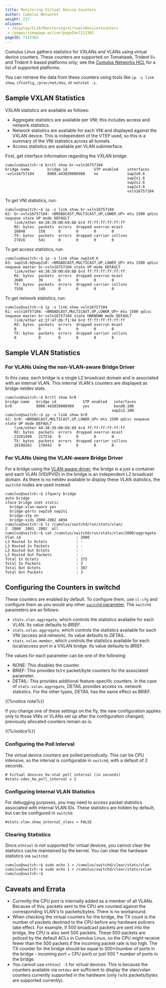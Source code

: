 ```yaml
---
title: Monitoring Virtual Device Counters
author: Cumulus Networks
weight: 217
aliases:
 - /display/CL34/Monitoring+Virtual+Device+Counters
 - /pages/viewpage.action?pageId=7112362
pageID: 7112362
---
```

Cumulus Linux gathers statistics for VXLANs and VLANs using virtual
device counters. These counters are supported on Tomahawk, Trident II+
and Trident II-based platforms only; see the 
[Cumulus Networks HCL](http://cumulusnetworks.com/hcl/) for a list of
supported platforms.

You can retrieve the data from these counters using tools like
`ip -s link show`, `ifconfig`, `/proc/net/dev`, or `netstat -i`.

## Sample VXLAN Statistics

VXLAN statistics are available as follows:

- Aggregate statistics are available per VNI; this includes access and
    network statistics.
- Network statistics are available for each VNI and displayed against
  the VXLAN device. This is independent of the VTEP used, so this is a
  summary of the VNI statistics across all tunnels.
- Access statistics are available per VLAN subinterface.

First, get interface information regarding the VXLAN bridge:

    cumulus@switch:~$ brctl show br-vxln16757104
    bridge name        bridge id            STP enabled    interfaces
    -vxln16757104      8000.443839006988    no             swp2s0.6
                                                           swp2s1.6
                                                           swp2s2.6
                                                           swp2s3.6
                                                           vxln16757104

To get VNI statistics, run:

    cumulus@switch:~$ ip -s link show br-vxln16757104
    62: br-vxln16757104: <BROADCAST,MULTICAST,UP,LOWER_UP> mtu 1500 qdisc noqueue state UP mode DEFAULT
        link/ether 44:38:39:00:69:88 brd ff:ff:ff:ff:ff:ff
        RX: bytes  packets  errors  dropped overrun mcast 
        10848      158      0       0       0       0     
        TX: bytes  packets  errors  dropped carrier collsns
        27816      541      0       0       0       0

To get access statistics, run:

    cumulus@switch:~$ ip -s link show swp2s0.6       
    63: swp2s0.6@swp2s0: <BROADCAST,MULTICAST,UP,LOWER_UP> mtu 1500 qdisc noqueue master br-vxln16757104 state UP mode DEFAULT
        link/ether 44:38:39:00:69:88 brd ff:ff:ff:ff:ff:ff
        RX: bytes  packets  errors  dropped overrun mcast 
        2680       39       0       0       0       0     
        TX: bytes  packets  errors  dropped carrier collsns
        7558       140      0       0       0       0

To get network statistics, run:

    cumulus@switch:~$ ip -s link show vxln16757104
    61: vxln16757104: <BROADCAST,MULTICAST,UP,LOWER_UP> mtu 1500 qdisc noqueue master br-vxln16757104 state UNKNOWN mode DEFAULT
        link/ether e2:37:47:db:f1:94 brd ff:ff:ff:ff:ff:ff
        RX: bytes  packets  errors  dropped overrun mcast 
        0          0        0       0       0       0     
        TX: bytes  packets  errors  dropped carrier collsns
        0          0        0       9       0       0

## Sample VLAN Statistics

### For VLANs Using the non-VLAN-aware Bridge Driver

In this case, each bridge is a single L2 broadcast domain and is
associated with an internal VLAN. This internal VLAN's counters are
displayed as bridge netdev stats.

    cumulus@switch:~$ brctl show br0
    bridge name   bridge id            STP enabled   interfaces
    br0           8000.443839006989    yes           bond0.100
                                                    swp2s2.100
    cumulus@switch:~$ ip -s link show br0
    42: br0: <BROADCAST,MULTICAST,UP,LOWER_UP> mtu 1500 qdisc noqueue state UP mode DEFAULT
        link/ether 44:38:39:00:69:89 brd ff:ff:ff:ff:ff:ff
        RX: bytes  packets  errors  dropped overrun mcast 
        23201498   227514   0       0       0       0     
        TX: bytes  packets  errors  dropped carrier collsns
        18198262   178443   0       0       0       0

### For VLANs Using the VLAN-aware Bridge Driver

For a bridge using the 
[VLAN-aware driver](/version/cumulus-linux-343/Layer-One-and-Two/Ethernet-Bridging-VLANs/VLAN-aware-Bridge-Mode-for-Large-scale-Layer-2-Environments),
the bridge is a just a container and each VLAN (VID/PVID) in the bridge
is an independent L2 broadcast domain. As there is no netdev available
to display these VLAN statistics, the `switchd` nodes are used instead:

    cumulus@switch:~$ ifquery bridge
    auto bridge
    iface bridge inet static
      bridge-vlan-aware yes
      bridge-ports swp2s0 swp2s1
      bridge-stp on
      bridge-vids 2000-2002 4094
    cumulus@switch:~$ ls /cumulus/switchd/run/stats/vlan/
    2  2000  2001  2002  all
    cumulus@switch:~$ cat /cumulus/switchd/run/stats/vlan/2000/aggregate
    Vlan id                         : 2000
    L3 Routed In Octets             : -
    L3 Routed In Packets            : -
    L3 Routed Out Octets            : -
    L3 Routed Out Packets           : -
    Total In Octets                 : 375
    Total In Packets                : 3
    Total Out Octets                : 387
    Total Out Packets               : 3

## Configuring the Counters in switchd

These counters are enabled by default. To configure them, use `cl-cfg`
and configure them as you would any other
[`switchd` parameter](/version/cumulus-linux-343/System-Configuration/Configuring-switchd).
The `switchd` parameters are as follows:

- `stats.vlan.aggregate`, which controls the statistics available for
  each VLAN. Its value defaults to *BRIEF*.
- `stats.vxlan.aggregate`, which controls the statistics available for
  each VNI (access and network). Its value defaults to *DETAIL*.
- `stats.vxlan.member`, which controls the statistics available for
  each local/access port in a VXLAN bridge. Its value defaults to
  *BRIEF*.

The values for each parameter can be one of the following:

- NONE: This disables the counter.
- BRIEF: This provides tx/rx packet/byte counters for the associated
  parameter.
- DETAIL: This provides additional feature-specific counters. In the
  case of `stats.vxlan.aggregate`, DETAIL provides access vs. network
  statistics. For the other types, DETAIL has the same effect as BRIEF.

{{%notice note%}}

If you change one of these settings on the fly, the new configuration
applies only to those VNIs or VLANs set up after the configuration
changed; previously allocated counters remain as is.

{{%/notice%}}

### Configuring the Poll Interval

The virtual device counters are polled periodically. This can be CPU
intensive, so the interval is configurable in `switchd`, with a default
of 2 seconds.

    # Virtual devices hw-stat poll interval (in seconds)
    #stats.vdev_hw_poll_interval = 2

### Configuring Internal VLAN Statistics

For debugging purposes, you may need to access packet statistics
associated with internal VLAN IDs. These statistics are hidden by
default, but can be configured in `switchd`:

    #stats.vlan.show_internal_vlans = FALSE

### Clearing Statistics

Since `ethtool` is not supported for virtual devices, you cannot clear
the statistics cache maintained by the kernel. You can clear the
hardware statistics via `switchd`:

    cumulus@switch:~$ sudo echo 1 > /cumulus/switchd/clear/stats/vlan 
    cumulus@switch:~$ sudo echo 1 > /cumulus/switchd/clear/stats/vxlan 
    cumulus@switch:~$

## Caveats and Errata

- Currently the CPU port is internally added as a member of all VLANs.
  Because of this, packets sent to the CPU are counted against the
  corresponding VLAN's tx packets/bytes. There is no workaround.
- When checking the virtual counters for the bridge, the TX count is
  the number of packets destined to the CPU before any hardware
  policers take effect. For example, if 500 broadcast packets are sent
  into the bridge, the CPU is also sent 500 packets. These 500 packets
  are policed by the default ACLs in Cumulus Linux, so the CPU might
  receive fewer than the 500 packets if the incoming packet rate is
  too high. The TX counter for the bridge should be equal to
  500\*(number of ports in the bridge - incoming port + CPU port) or
  just 500 \* number of ports in the bridge.
- You cannot use `ethtool -S` for virtual devices. This is because the
  counters available via `netdev` are sufficient to display the
  vlan/vxlan counters currently supported in the hardware (only rx/tx
  packets/bytes are supported currently).
